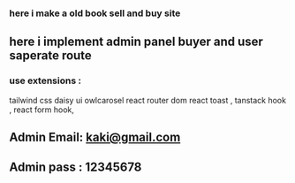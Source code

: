 ### here i make a old book sell and buy site
## here i implement admin panel buyer and user saperate route
### use extensions :
 tailwind css
 daisy ui
 owlcarosel
 react router dom
 react toast , tanstack hook , react form hook,
 ## Admin Email: kaki@gmail.com
 ## Admin pass : 12345678